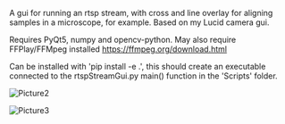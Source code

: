 A gui for running an rtsp stream, with cross and line overlay for aligning samples in a microscope, for example. Based on my Lucid camera gui.

Requires PyQt5, numpy and opencv-python. May also require FFPlay/FFMpeg installed https://ffmpeg.org/download.html

Can be installed with 'pip install -e .', this should create an executable connected to the rtspStreamGui.py main() function in the 'Scripts' folder.

![Picture2](https://github.com/msujas/rtspStreamGui/assets/79653376/0433543e-afe4-40cd-a36d-2d5393542ec1)


![Picture3](https://github.com/msujas/rtspStreamGui/assets/79653376/7bd5eef9-f3a7-4486-9f4f-b21bedaaeba0)

